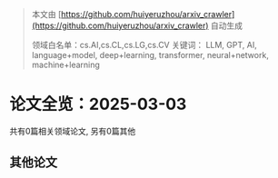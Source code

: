 > 本文由 [https://github.com/huiyeruzhou/arxiv_crawler](https://github.com/huiyeruzhou/arxiv_crawler) 自动生成
>
> 领域白名单：cs.AI,cs.CL,cs.LG,cs.CV
> 关键词： LLM, GPT, AI, language+model, deep+learning, transformer, neural+network, machine+learning

# 论文全览：2025-03-03

共有0篇相关领域论文, 另有0篇其他

## 其他论文

